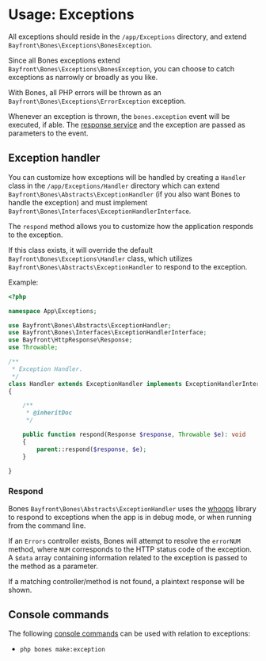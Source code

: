 # Usage: Exceptions

All exceptions should reside in the `/app/Exceptions` directory, and extend `Bayfront\Bones\Exceptions\BonesException`.

Since all Bones exceptions extend `Bayfront\Bones\Exceptions\BonesException`, you can choose to catch exceptions 
as narrowly or broadly as you like.

With Bones, all PHP errors will be thrown as an `Bayfront\Bones\Exceptions\ErrorException` exception.

Whenever an exception is thrown, the `bones.exception` event will be executed, if able.
The [response service](../services/response.md) and the exception are passed as parameters to the event.

## Exception handler

You can customize how exceptions will be handled by creating a `Handler` class in the `/app/Exceptions/Handler`
directory which can extend `Bayfront\Bones\Abstracts\ExceptionHandler` (if you also want Bones to handle the exception)
and must implement `Bayfront\Bones\Interfaces\ExceptionHandlerInterface`.

The `respond` method allows you to customize how the application responds to the exception.

If this class exists, it will override the default `Bayfront\Bones\Exceptions\Handler` class,
which utilizes `Bayfront\Bones\Abstracts\ExceptionHandler` to respond to the exception.

Example:

```php
<?php

namespace App\Exceptions;

use Bayfront\Bones\Abstracts\ExceptionHandler;
use Bayfront\Bones\Interfaces\ExceptionHandlerInterface;
use Bayfront\HttpResponse\Response;
use Throwable;

/**
 * Exception Handler.
 */
class Handler extends ExceptionHandler implements ExceptionHandlerInterface
{

    /**
     * @inheritDoc
     */

    public function respond(Response $response, Throwable $e): void
    {
        parent::respond($response, $e);
    }

}
```

### Respond

Bones `Bayfront\Bones\Abstracts\ExceptionHandler` uses the [whoops](https://github.com/filp/whoops) library to respond to exceptions 
when the app is in debug mode, or when running from the command line.

If an `Errors` controller exists, Bones will attempt to resolve the `errorNUM` method, where `NUM` corresponds 
to the HTTP status code of the exception. A `$data` array containing information related to the exception 
is passed to the method as a parameter.

If a matching controller/method is not found, a plaintext response will be shown.

## Console commands

The following [console commands](console.md) can be used with relation to exceptions:

- `php bones make:exception`
